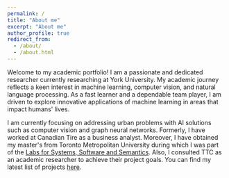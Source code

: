 ```yaml
---
permalink: /
title: "About me"
excerpt: "About me"
author_profile: true
redirect_from: 
  - /about/
  - /about.html
---
```


Welcome to my academic portfolio! I am a passionate and dedicated researcher currently researching at York University. My academic journey reflects a keen interest in machine learning, computer vision, and natural language processing. As a fast learner and a dependable team player, I am driven to explore innovative applications of machine learning in areas that impact humans' lives.

I am currently focusing on addressing urban problems with AI solutions such as computer vision and graph neural networks. Formerly, I have worked at Canadian Tire as a business analyst. Moreover, I have obtained my master's from Toronto Metropolitan University during which I was part of the <a href="https://ls3.rnet.torontomu.ca/" target="_blank">Labs for Systems, Software and Semantics</a>. Also, I consulted TTC as an academic researcher to achieve their project goals. You can find my latest list of projects [here](projects.md).


